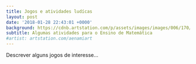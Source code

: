 ```yaml
---
title: Jogos e atividades ludícas
layout: post
date: '2018-01-28 22:43:01 +0000'
background: https://cdnb.artstation.com/p/assets/images/images/006/170/271/large/alena-aenami-lights1k1.jpg?1496536109
subtitle: Algumas atividades para o Ensino de Matemática
#artist: artstation.com/aenamiart
---
```


Descrever alguns jogos de interesse...